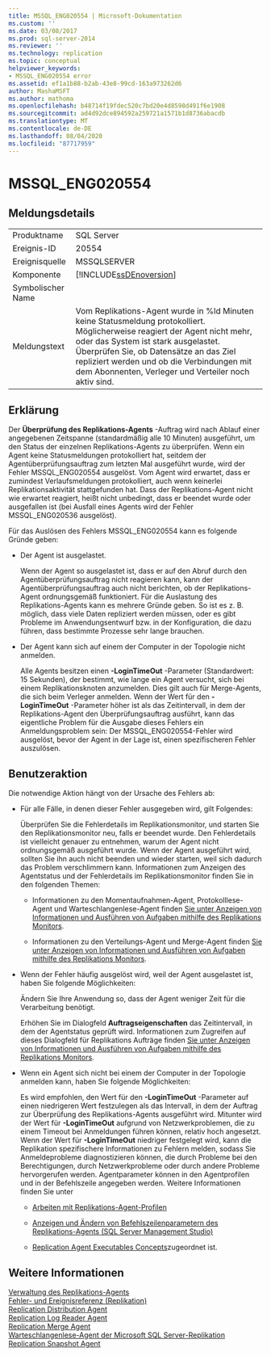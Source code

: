 ```yaml
---
title: MSSQL_ENG020554 | Microsoft-Dokumentation
ms.custom: ''
ms.date: 03/08/2017
ms.prod: sql-server-2014
ms.reviewer: ''
ms.technology: replication
ms.topic: conceptual
helpviewer_keywords:
- MSSQL_ENG020554 error
ms.assetid: ef1a1b88-b2ab-43e8-99cd-163a973262d6
author: MashaMSFT
ms.author: mathoma
ms.openlocfilehash: b48714f19fdec520c7bd20e4d8598d491f6e1908
ms.sourcegitcommit: ad4d92dce894592a259721a1571b1d8736abacdb
ms.translationtype: MT
ms.contentlocale: de-DE
ms.lasthandoff: 08/04/2020
ms.locfileid: "87717959"
---
```

# <a name="mssql_eng020554"></a>MSSQL_ENG020554
    
## <a name="message-details"></a>Meldungsdetails  
  
|||  
|-|-|  
|Produktname|SQL Server|  
|Ereignis-ID|20554|  
|Ereignisquelle|MSSQLSERVER|  
|Komponente|[!INCLUDE[ssDEnoversion](../../includes/ssdenoversion-md.md)]|  
|Symbolischer Name||  
|Meldungstext|Vom Replikations-Agent wurde in %ld Minuten keine Statusmeldung protokolliert. Möglicherweise reagiert der Agent nicht mehr, oder das System ist stark ausgelastet. Überprüfen Sie, ob Datensätze an das Ziel repliziert werden und ob die Verbindungen mit dem Abonnenten, Verleger und Verteiler noch aktiv sind.|  
  
## <a name="explanation"></a>Erklärung  
 Der **Überprüfung des Replikations-Agents** -Auftrag wird nach Ablauf einer angegebenen Zeitspanne (standardmäßig alle 10 Minuten) ausgeführt, um den Status der einzelnen Replikations-Agents zu überprüfen. Wenn ein Agent keine Statusmeldungen protokolliert hat, seitdem der Agentüberprüfungsauftrag zum letzten Mal ausgeführt wurde, wird der Fehler MSSQL_ENG020554 ausgelöst. Vom Agent wird erwartet, dass er zumindest Verlaufsmeldungen protokolliert, auch wenn keinerlei Replikationsaktivität stattgefunden hat. Dass der Replikations-Agent nicht wie erwartet reagiert, heißt nicht unbedingt, dass er beendet wurde oder ausgefallen ist (bei Ausfall eines Agents wird der Fehler MSSQL_ENG020536 ausgelöst).  
  
 Für das Auslösen des Fehlers MSSQL_ENG020554 kann es folgende Gründe geben:  
  
-   Der Agent ist ausgelastet.  
  
     Wenn der Agent so ausgelastet ist, dass er auf den Abruf durch den Agentüberprüfungsauftrag nicht reagieren kann, kann der Agentüberprüfungsauftrag auch nicht berichten, ob der Replikations-Agent ordnungsgemäß funktioniert. Für die Auslastung des Replikations-Agents kann es mehrere Gründe geben. So ist es z. B. möglich, dass viele Daten repliziert werden müssen, oder es gibt Probleme im Anwendungsentwurf bzw. in der Konfiguration, die dazu führen, dass bestimmte Prozesse sehr lange brauchen.  
  
-   Der Agent kann sich auf einem der Computer in der Topologie nicht anmelden.  
  
     Alle Agents besitzen einen **-LoginTimeOut** -Parameter (Standardwert: 15 Sekunden), der bestimmt, wie lange ein Agent versucht, sich bei einem Replikationsknoten anzumelden. Dies gilt auch für Merge-Agents, die sich beim Verleger anmelden. Wenn der Wert für den **-LoginTimeOut** -Parameter höher ist als das Zeitintervall, in dem der Replikations-Agent den Überprüfungsauftrag ausführt, kann das eigentliche Problem für die Ausgabe dieses Fehlers ein Anmeldungsproblem sein: Der MSSQL_ENG020554-Fehler wird ausgelöst, bevor der Agent in der Lage ist, einen spezifischeren Fehler auszulösen.  
  
## <a name="user-action"></a>Benutzeraktion  
 Die notwendige Aktion hängt von der Ursache des Fehlers ab:  
  
-   Für alle Fälle, in denen dieser Fehler ausgegeben wird, gilt Folgendes:  
  
     Überprüfen Sie die Fehlerdetails im Replikationsmonitor, und starten Sie den Replikationsmonitor neu, falls er beendet wurde. Den Fehlerdetails ist vielleicht genauer zu entnehmen, warum der Agent nicht ordnungsgemäß ausgeführt wurde. Wenn der Agent ausgeführt wird, sollten Sie ihn auch nicht beenden und wieder starten, weil sich dadurch das Problem verschlimmern kann. Informationen zum Anzeigen des Agentstatus und der Fehlerdetails im Replikationsmonitor finden Sie in den folgenden Themen:  
  
    -   Informationen zu den Momentaufnahmen-Agent, Protokolllese-Agent und Warteschlangenlese-Agent finden [Sie unter Anzeigen von Informationen und Ausführen von Aufgaben mithilfe des Replikations Monitors](monitor/view-information-and-perform-tasks-replication-monitor.md).  
  
    -   Informationen zu den Verteilungs-Agent und Merge-Agent finden [Sie unter Anzeigen von Informationen und Ausführen von Aufgaben mithilfe des Replikations Monitors](monitor/view-information-and-perform-tasks-replication-monitor.md).  
  
-   Wenn der Fehler häufig ausgelöst wird, weil der Agent ausgelastet ist, haben Sie folgende Möglichkeiten:  
  
     Ändern Sie Ihre Anwendung so, dass der Agent weniger Zeit für die Verarbeitung benötigt.  
  
     Erhöhen Sie im Dialogfeld **Auftragseigenschaften** das Zeitintervall, in dem der Agentstatus geprüft wird. Informationen zum Zugreifen auf dieses Dialogfeld für Replikations Aufträge finden [Sie unter Anzeigen von Informationen und Ausführen von Aufgaben mithilfe des Replikations Monitors](monitor/view-information-and-perform-tasks-replication-monitor.md).  
  
-   Wenn ein Agent sich nicht bei einem der Computer in der Topologie anmelden kann, haben Sie folgende Möglichkeiten:  
  
     Es wird empfohlen, den Wert für den **-LoginTimeOut** -Parameter auf einen niedrigeren Wert festzulegen als das Intervall, in dem der Auftrag zur Überprüfung des Replikations-Agents ausgeführt wird. Mitunter wird der Wert für **-LoginTimeOut** aufgrund von Netzwerkproblemen, die zu einem Timeout bei Anmeldungen führen können, relativ hoch angesetzt. Wenn der Wert für **-LoginTimeOut** niedriger festgelegt wird, kann die Replikation spezifischere Informationen zu Fehlern melden, sodass Sie Anmeldeprobleme diagnostizieren können, die durch Probleme bei den Berechtigungen, durch Netzwerkprobleme oder durch andere Probleme hervorgerufen werden. Agentparameter können in den Agentprofilen und in der Befehlszeile angegeben werden. Weitere Informationen finden Sie unter  
  
    -   [Arbeiten mit Replikations-Agent-Profilen](agents/replication-agent-profiles.md)  
  
    -   [Anzeigen und Ändern von Befehlszeilenparametern des Replikations-Agents &#40;SQL Server Management Studio&#41;](agents/view-and-modify-replication-agent-command-prompt-parameters.md)  
  
    -   [Replication Agent Executables Concepts](concepts/replication-agent-executables-concepts.md)zugeordnet ist.  
  
## <a name="see-also"></a>Weitere Informationen  
 [Verwaltung des Replikations-Agents](agents/replication-agent-administration.md)   
 [Fehler- und Ereignisreferenz &#40;Replikation&#41;](errors-and-events-reference-replication.md)   
 [Replication Distribution Agent](agents/replication-distribution-agent.md)   
 [Replication Log Reader Agent](agents/replication-log-reader-agent.md)   
 [Replication Merge Agent](agents/replication-merge-agent.md)   
 [Warteschlangenlese-Agent der Microsoft SQL Server-Replikation](agents/replication-queue-reader-agent.md)   
 [Replication Snapshot Agent](agents/replication-snapshot-agent.md)  
  
  
